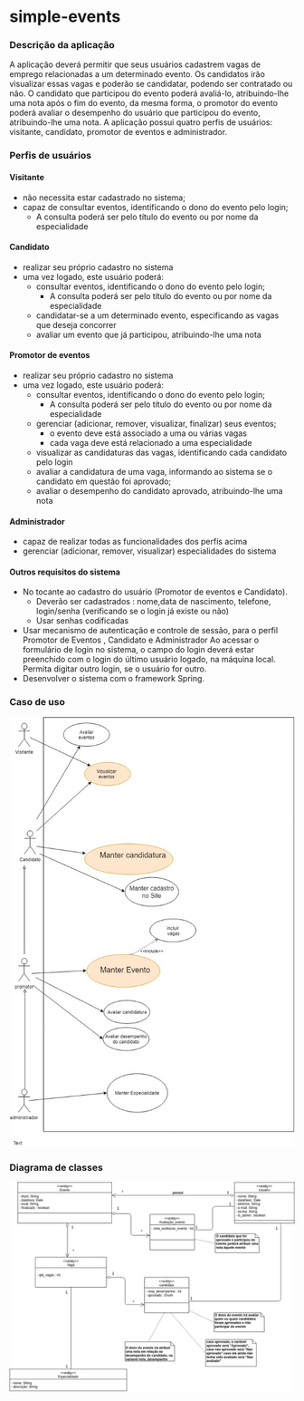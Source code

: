 # simple-events
### Descrição da aplicação
  A aplicação deverá permitir que seus usuários cadastrem vagas de emprego relacionadas a um determinado evento. Os candidatos irão visualizar essas vagas e poderão se candidatar, podendo ser contratado ou não. O candidato que participou do evento poderá avaliá-lo, atribuindo-lhe uma nota após o fim do evento, da mesma forma,  o promotor do evento poderá avaliar o desempenho do usuário que participou do evento, atribuindo-lhe uma nota. A aplicação possui quatro perfis de usuários: visitante, candidato, promotor de eventos  e administrador. 

### Perfis de usuários

#### Visitante
- não necessita estar cadastrado no sistema;
- capaz de consultar eventos, identificando o dono do evento pelo login;
  - A consulta poderá ser pelo título do evento ou por nome da especialidade

#### Candidato 
- realizar seu próprio cadastro no sistema
- uma vez logado, este usuário poderá:
  - consultar eventos, identificando o dono do evento pelo login;
    - A consulta poderá ser pelo título do evento ou por nome da especialidade
  - candidatar-se a um determinado evento, especificando as vagas que deseja concorrer
  - avaliar um evento que já participou, atribuindo-lhe uma nota 

#### Promotor de eventos
- realizar seu próprio cadastro no sistema
- uma vez logado, este usuário poderá:
  - consultar eventos, identificando o dono do evento pelo login;
    - A consulta poderá ser pelo título do evento ou por nome da especialidade
  - gerenciar (adicionar, remover, visualizar, finalizar) seus eventos;
    - o evento deve está associado a uma ou várias vagas
    - cada vaga deve está relacionado a uma especialidade
  - visualizar as candidaturas das vagas, identificando cada candidato pelo login
  - avaliar a candidatura de uma vaga, informando ao sistema se o candidato em questão foi aprovado;
  - avaliar o desempenho do candidato aprovado, atribuindo-lhe uma nota

#### Administrador
- capaz de realizar todas as funcionalidades dos perfís acima
- gerenciar (adicionar, remover, visualizar) especialidades do sistema

#### Outros requisitos do sistema

- No tocante ao cadastro do usuário (Promotor de eventos e Candidato).  
  - Deverão ser cadastrados : nome,data de nascimento, telefone,  login/senha (verificando se o login já existe ou não)
  - Usar senhas codificadas
- Usar mecanismo de autenticação e controle de sessão, para o perfil Promotor de Eventos , Candidato e Administrador
Ao acessar o formulário de login no sistema, o campo do login deverá estar preenchido com o login do último usuário logado, na máquina local. Permita digitar outro login, se o usuário for outro.
- Desenvolver o sistema com o framework Spring.



### Caso de uso
![Modelo Conceitual](https://github.com/Tales313/simple-events/blob/master/images/Diagrama%20de%20caso%20de%20uso%20-%20gerenciador%20de%20eventos.jpg)


### Diagrama de classes
![Modelo Conceitual](https://github.com/Tales313/simple-events/blob/master/images/Diagrama%20de%20Classes.jpg)







